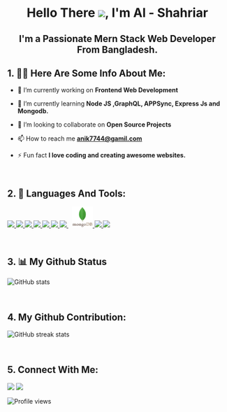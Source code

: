 <h1 align="center">Hello There <img src="https://raw.githubusercontent.com/MartinHeinz/MartinHeinz/master/wave.gif" width="30px">, I'm Al - Shahriar</h1>
<h2 align="center">I'm a Passionate Mern Stack Web Developer From Bangladesh.</h2>
 
## 1. 🙋‍♂️ Here Are Some Info About Me:

- 🔭 I’m currently working on **Frontend Web Development**

- 🌱 I’m currently learning **Node JS ,GraphQL, APPSync, Express Js and Mongodb.**

- 👯 I’m looking to collaborate on **Open Source Projects**

- 📫 How to reach me **anik7744@gamil.com**

- ⚡ Fun fact **I love coding and creating awesome websites.**

<br/>

## 2. 🚀 Languages And Tools:

<p align="left"> 
    <a href="https://www.w3.org/html/" target="_blank"> <img src="https://img.icons8.com/color/48/000000/html-5.png"/> </a> 
    <a href="https://www.w3schools.com/css/" target="_blank"> <img src="https://img.icons8.com/color/48/000000/css3.png"/> </a> 
    <a href="https://getbootstrap.com" target="_blank"> <img src="https://img.icons8.com/color/48/000000/bootstrap.png"/> </a> 
    <a href="[https://.com](https://tailwindcss.com/)" target="_blank"> <img src="https://vasterra.com/blog/wp-content/uploads/2021/08/Tailwind-img.png" width="50px"/> </a> 
    <a href="https://developer.mozilla.org/en-US/docs/Web/JavaScript" target="_blank"> <img src="https://img.icons8.com/color/48/000000/javascript.png"/> </a> 
    <a href="https://www.typescriptlang.org/" target="_blank"> <img src="https://cdn.iconscout.com/icon/free/png-256/typescript-1174965.png" width="40px"/> </a> 
    <a style="padding-right:8px;" href="https://nodejs.org" target="_blank"> <img src="https://img.icons8.com/color/48/000000/nodejs.png"/> </a> 
    <a href="https://www.mongodb.com/" target="_blank"> <img src="https://raw.githubusercontent.com/devicons/devicon/master/icons/mongodb/mongodb-original-wordmark.svg" alt="mongodb" width="48" height="48"/> </a> 
    <a href="https://firebase.google.com/" target="_blank"> <img src="https://img.icons8.com/color/48/000000/firebase.png"/> </a> 
    <a href="https://git-scm.com/" target="_blank"> <img src="https://img.icons8.com/color/48/000000/git.png"/> </a> 
</p>

<br/>

## 3. 📊 My Github Status
![GitHub stats](https://github-readme-stats.vercel.app/api?username=shahriarlne&show_icons=true&count_private=true)  

<br/>

## 4. My Github Contribution:
![GitHub streak stats](https://github-readme-streak-stats.herokuapp.com/?user=shahriarlne)  

<br/>

## 5. Connect With Me:
<p align="left">
<a href = "https://www.linkedin.com/in/shahriar08/"><img src="https://img.icons8.com/fluent/48/000000/linkedin.png"/></a>
<a href = "mailto:anik7744@gmail.com"><img src="https://img.icons8.com/fluency/48/000000/gmail-new.png"/></a>
</p>

![Profile views](https://gpvc.arturio.dev/shahriar08)
